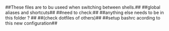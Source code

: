 ##These files are to bu useed when switching between shells.##
##global aliases and shortcuts##
##need to check:##
##anything else needs to be in this folder ? ##
##(check dotfiles of others)##
##setup bashrc acording to this new configuration##
